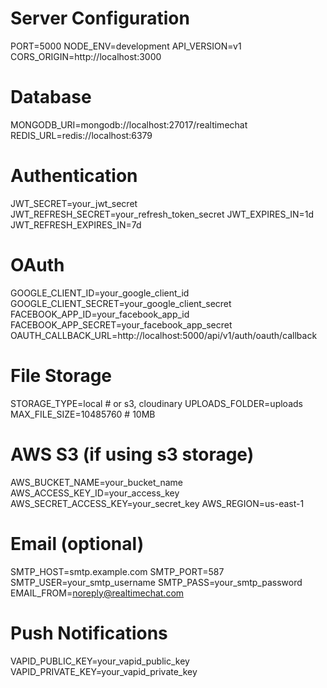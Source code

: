 # Server Configuration

PORT=5000
NODE_ENV=development
API_VERSION=v1
CORS_ORIGIN=http://localhost:3000

# Database

MONGODB_URI=mongodb://localhost:27017/realtimechat
REDIS_URL=redis://localhost:6379

# Authentication

JWT_SECRET=your_jwt_secret
JWT_REFRESH_SECRET=your_refresh_token_secret
JWT_EXPIRES_IN=1d
JWT_REFRESH_EXPIRES_IN=7d

# OAuth

GOOGLE_CLIENT_ID=your_google_client_id
GOOGLE_CLIENT_SECRET=your_google_client_secret
FACEBOOK_APP_ID=your_facebook_app_id
FACEBOOK_APP_SECRET=your_facebook_app_secret
OAUTH_CALLBACK_URL=http://localhost:5000/api/v1/auth/oauth/callback

# File Storage

STORAGE_TYPE=local # or s3, cloudinary
UPLOADS_FOLDER=uploads
MAX_FILE_SIZE=10485760 # 10MB

# AWS S3 (if using s3 storage)

AWS_BUCKET_NAME=your_bucket_name
AWS_ACCESS_KEY_ID=your_access_key
AWS_SECRET_ACCESS_KEY=your_secret_key
AWS_REGION=us-east-1

# Email (optional)

SMTP_HOST=smtp.example.com
SMTP_PORT=587
SMTP_USER=your_smtp_username
SMTP_PASS=your_smtp_password
EMAIL_FROM=noreply@realtimechat.com

# Push Notifications

VAPID_PUBLIC_KEY=your_vapid_public_key
VAPID_PRIVATE_KEY=your_vapid_private_key
